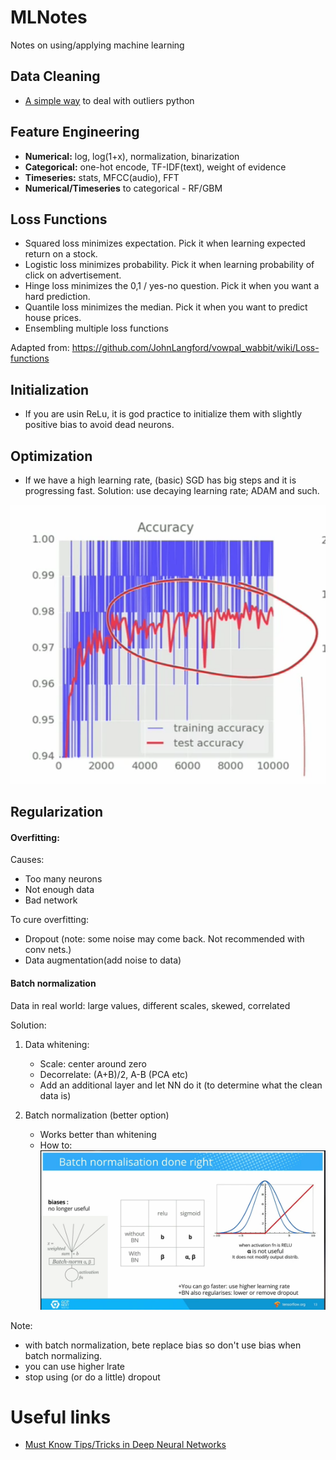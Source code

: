 # MLNotes
Notes on using/applying machine learning 

## Data Cleaning 
* [A simple way](http://www.kdnuggets.com/2017/02/removing-outliers-standard-deviation-python.html) to deal with outliers python 

## Feature Engineering
* **Numerical:** log, log(1+x), normalization, binarization 
* **Categorical:** one-hot encode, TF-IDF(text), weight of evidence 
* **Timeseries:** stats, MFCC(audio), FFT
* **Numerical/Timeseries** to categorical - RF/GBM

## Loss Functions 
* Squared loss minimizes expectation. Pick it when learning expected return on a stock.
* Logistic loss minimizes probability. Pick it when learning probability of click on advertisement.
* Hinge loss minimizes the 0,1 / yes-no question. Pick it when you want a hard prediction.
* Quantile loss minimizes the median. Pick it when you want to predict house prices.
* Ensembling multiple loss functions

Adapted from: https://github.com/JohnLangford/vowpal_wabbit/wiki/Loss-functions

## Initialization 
* If you are usin ReLu, it is god practice to initialize them with slightly positive bias to avoid dead neurons.

## Optimization 
* If we have a high learning rate, (basic) SGD has big steps and it is progressing fast. Solution: use decaying learning rate; ADAM and such.  

![Learning rate too high](https://raw.githubusercontent.com/spartonia/MLNotes/master/static/lrate.png "Spikes in Accuracy: high learning rate")


## Regularization
#### Overfitting:
Causes: 
* Too many neurons
* Not enough data 
* Bad network 

To cure overfitting: 
* Dropout (note: some noise may come back. Not recommended with conv nets.)
* Data augmentation(add noise to data) 

#### Batch normalization 
Data in real world: large values, different scales, skewed, correlated

Solution:

1. Data whitening:
   * Scale: center around zero 
   * Decorrelate: (A+B)/2, A-B (PCA etc) 
   * Add an additional layer and let NN do it (to determine what the clean data is)

2. Batch normalization (better option) 
   * Works better than whitening 
   * How to: 
![Batch Normalization](https://raw.githubusercontent.com/spartonia/MLNotes/master/static/batchNormalization.png "Batch Normalization done right")

Note: 
* with batch normalization, bete replace bias so don't use bias when batch normalizing. 
* you can use higher lrate 
* stop using (or do a little) dropout 


# Useful links
* [Must Know Tips/Tricks in Deep Neural Networks ](http://lamda.nju.edu.cn/weixs/project/CNNTricks/CNNTricks.html)
